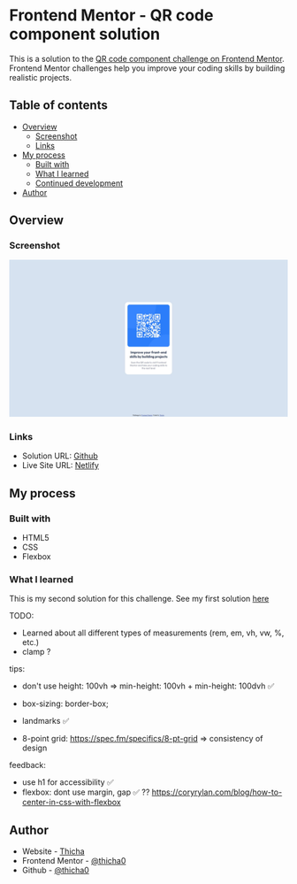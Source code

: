 # Frontend Mentor - QR code component solution

This is a solution to the [QR code component challenge on Frontend Mentor](https://www.frontendmentor.io/challenges/qr-code-component-iux_sIO_H). Frontend Mentor challenges help you improve your coding skills by building realistic projects. 

## Table of contents

- [Overview](#overview)
  - [Screenshot](#screenshot)
  - [Links](#links)
- [My process](#my-process)
  - [Built with](#built-with)
  - [What I learned](#what-i-learned)
  - [Continued development](#continued-development)
- [Author](#author)

## Overview

### Screenshot

![](./screenshot.jpg)

### Links

- Solution URL: [Github](https://github.com/thicha0/qr-code-component-2)
- Live Site URL: [Netlify](https://qr-code-component-2-thicha.netlify.app/)

## My process

### Built with

- HTML5
- CSS
- Flexbox

### What I learned

This is my second solution for this challenge.
See my first solution [here](https://github.com/thicha0/qr-code-component)

TODO:
- Learned about all different types of measurements (rem, em, vh, vw, %, etc.)
- clamp ?

tips:
- don't use height: 100vh => min-height: 100vh + min-height: 100dvh ✅
- box-sizing: border-box;
- landmarks ✅

- 8-point grid: https://spec.fm/specifics/8-pt-grid => consistency of design

feedback:
- use h1 for accessibility ✅
- flexbox: dont use margin, gap ✅ ??
https://coryrylan.com/blog/how-to-center-in-css-with-flexbox

## Author

- Website - [Thicha](https://thi-cha.ga/)
- Frontend Mentor - [@thicha0](https://www.frontendmentor.io/profile/thicha0)
- Github - [@thicha0](https://github.com/thicha0)
